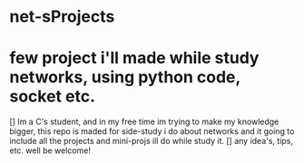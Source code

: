 # net-sProjects
# few project i'll made while study networks, using python code, socket etc.
[] Im a C's student, and in my free time im trying to make my knowledge bigger,
  this repo is maded for side-study i do about networks and it going to include all the projects and mini-projs ill do while study it.
[] any idea's, tips, etc. well be welcome! 
